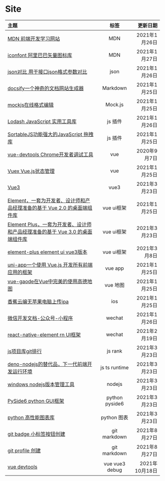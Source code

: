 # Site
| 主题                                                                                                                                          |      标签      |       更新日期 |
| :-------------------------------------------------------------------------------------------------------------------------------------------- | :------------: | -------------: |
| [MDN 前端开发学习网站](https://developer.mozilla.org/zh-CN/)                                                                                  |      MDN       |  2021年1月26日 |
| [iconfont  阿里巴巴矢量图标库](https://www.iconfont.cn/)                                                                                      |      MDN       |  2021年1月27日 |
| [json对比 用于接口json格式参数对比](https://www.sojson.com/jsondiff.html)                                                                     |      json      |  2021年1月26日 |
| [docsify一个神奇的文档网站生成器](https://docsify.js.org/#/zh-cn/)                                                                            |    Markdown    |  2021年1月25日 |
| [mockjs在线格式编辑](http://mockjs.com/0.1/editor.html#help)                                                                                  |    Mock.js     |  2021年1月25日 |
| [Lodash JavaScript 实用工具库](https://www.lodashjs.com/)                                                                                     |    js 插件     |  2021年1月26日 |
| [SortableJS功能强大的JavaScript 拖拽库](http://www.sortablejs.com)                                                                            |    js 插件     |  2021年1月25日 |
| [vue-devtools Chrome开发者调试工具](https://github.com/vuejs/vue-devtools)                                                                    |      vue       |   2020年9月7日 |
| [Vuex Vue.js状态管理](https://vuex.vuejs.org/zh/guide/)                                                                                       |      vue       |  2021年1月25日 |
| [Vue3](https://v3.cn.vuejs.org)                                                                                                               |      vue3      |  2021年3月23日 |
| [Element，一套为开发者、设计师和产品经理准备的基于 Vue 2.0 的桌面端组件库](https://element.eleme.cn/#/zh-CN/component/installation)           |   vue ui框架   |  2021年1月25日 |
| [Element Plus，一套为开发者、设计师和产品经理准备的基于 Vue 3.0 的桌面端组件库](https://element-plus.gitee.io/#/zh-CN/component/installation) |   vue ui框架   |  2021年3月23日 |
| [element-plus element ui vue3版本](https://element-plus.gitee.io/#/zh-CN/component/installation)                                              |   vue ui框架   |   2021年3月8日 |
| [uni-app一个使用 Vue.js 开发所有前端应用的框架](https://uniapp.dcloud.net.cn/quickstart-cli)                                                  |    vue app     |  2021年1月25日 |
| [vue-gaode在Vue中完美的使用高德地图](http://vue-gaode.rxshc.com/)                                                                             |    vue 地图    |  2021年1月25日 |
| [香蕉云编无苹果电脑上传ipa](https://www.yunedit.com/)                                                                                         |      ios       |  2021年1月25日 |
| [微信开发文档-公众号-小程序](https://developers.weixin.qq.com/doc/)                                                                           |     wechat     |  2021年1月26日 |
| [react-native-element rn UI框架](https://reactnativeelements.com/docs/)                                                                       |     wechat     |  2021年2月19日 |
| [js项目库git排行](https://bestofjs.org/)                                                                                                      |    js rank     |  2021年3月23日 |
| [deno-nodejs的替代品，下一代前端开发运行环境](https://deno.land/)                                                                             | js ts runtime  |  2021年3月23日 |
| [windows nodejs版本管理工具](https://github.com/coreybutler/nvm-windows/releases)                                                             |     nodejs     |  2021年3月23日 |
| [PySide6 python GUI框架](https://doc.qt.io/qtforpython/PySide6/QtGui/index.html)                                                              | python pyside6 |  2021年3月23日 |
| [python 高性能图表库](https://matplotlib.org/)                                                                                                |  python 图表   |  2021年3月23日 |
| [git badge 小标签按钮创建](https://shields.io/)                                                                                               |  git markdown  |  2021年8月27日 |
| [git profile 创建](https://rahuldkjain.github.io/gh-profile-readme-generator/)                                                                |  git markdown  |  2021年8月27日 |
| [vue devtools](https://github.com/vuejs/devtools/)                                                                                            | vue vue3 debug | 2021年10月18日 |
